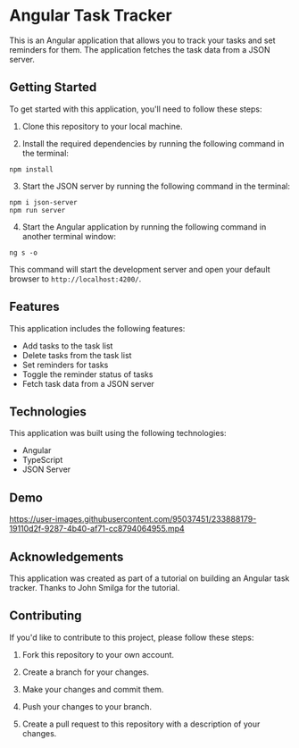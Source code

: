 # Angular Task Tracker

This is an Angular application that allows you to track your tasks and set reminders for them. The application fetches the task data from a JSON server.

## Getting Started

To get started with this application, you'll need to follow these steps:

1. Clone this repository to your local machine.

2. Install the required dependencies by running the following command in the terminal:
```
npm install
```


3. Start the JSON server by running the following command in the terminal:
```
npm i json-server
npm run server
```


4. Start the Angular application by running the following command in another terminal window:
```
ng s -o
```

This command will start the development server and open your default browser to `http://localhost:4200/`.


## Features

This application includes the following features:

- Add tasks to the task list
- Delete tasks from the task list
- Set reminders for tasks
- Toggle the reminder status of tasks
- Fetch task data from a JSON server

## Technologies

This application was built using the following technologies:

- Angular
- TypeScript
- JSON Server

## Demo


https://user-images.githubusercontent.com/95037451/233888179-19110d2f-9287-4b40-af71-cc8794064955.mp4


## Acknowledgements

This application was created as part of a tutorial on building an Angular task tracker. Thanks to John Smilga for the tutorial.

## Contributing

If you'd like to contribute to this project, please follow these steps:

1. Fork this repository to your own account.

2. Create a branch for your changes.

3. Make your changes and commit them.

4. Push your changes to your branch.

5. Create a pull request to this repository with a description of your changes.

